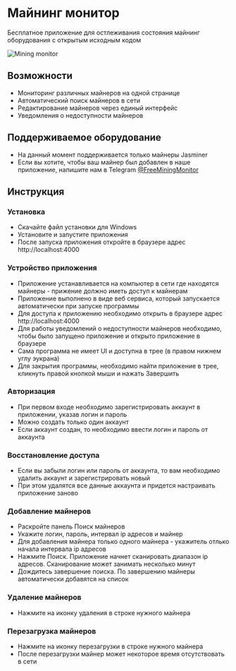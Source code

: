 # Майнинг монитор

Бесплатное приложение для остлеживания состояния майнинг оборудования с открытым исходным кодом

![Mining monitor](https://mining-monitor.github.io/mining-monitor/img/mining-monitor.jpg)

## Возможности

* Мониторинг различных майнеров на одной странице
* Автоматический поиск майнеров в сети
* Редактирование майнеров через единый интерфейс
* Уведомления о недоступности майнеров

## Поддерживаемое оборудование

* На данный момент поддерживается только майнеры Jasminer
* Если вы хотите, чтобы ваш майнер был добавлен в наше приложение, напишите нам в Telegram [@FreeMiningMonitor](https://t.me/FreeMiningMonitor)

## Инструкция

### Установка

* Скачайте файл установки для Windows
* Установите и запустите приложения
* После запуска приложения откройте в браузере адрес http://localhost:4000

### Устройство приложения

* Приложение устанавливается на компьютер в сети где находятся майнеры - прижение должно иметь доступ к майнерам
* Приложение выполнено в виде веб сервиса, который запускается автоматически при запуске программы
* Для доступа к приложению необходимо открыть в браузере адрес http://localhost:4000
* Для работы уведомлений о недоступности майнеров необходимо, чтобы было запущено приложение и открыто приложение в браузере
* Сама программа не имеет UI и доступна в трее (в правом нижнем углу эукрана)
* Для закрытия программы, необходимо найти приложение в трее, кликнуть правой кнопкой мыши и нажать Завершить

### Авторизация

* При первом входе необходимо зарегистрировать аккаунт в приложении, указав логин и пароль
* Можно создать только один аккаунт
* Если аккаунт создан, то необходимо ввести логин и пароль от аккаунта

### Восстановление доступа

* Если вы забыли логин или пароль от аккаунта, то вам необходимо удалить аккаунт и зарегистрировать новый
* При этом удалятся все данные аккаунта и придется настраивать приложение заново

### Добавление майнеров

* Раскройте панель Поиск майнеров
* Укажите логин, пароль, интервал ip адресов и майнер
* Для добавления майнера только одного майнера - укажитель отлько начала интервала ip адресов
* Нажмите Поиск. Приложение начнет сканировать диапазон ip адресов. Сканирование может занимать несколько минут
* Дождитесь завершение поиска. По завершению майнеры автоматически добавятся на список

### Удаление майнеров

* Нажмите на иконку удаления в строке нужного майнера

### Перезагрузка майнеров

* Нажмите на иконку перезагрузки в строке нужного майнера
* После перезагрузки майнер может некоторое время отсутствовать в сети
